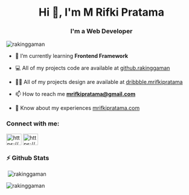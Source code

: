 <h1 align="center">Hi 👋, I'm M Rifki Pratama</h1>
<h3 align="center">I'm a Web Developer</h3>

<p align="left"> <img src="https://komarev.com/ghpvc/?username=rakinggaman&label=Profile%20views&color=0e75b6&style=flat" alt="rakinggaman" /> </p>

- 🌱 I’m currently learning **Frontend Framework**

- 💻 All of my projects code are available at [github.rakinggaman](https://github.com/rakinggaman) 

- 👨‍💻 All of my projects design are available at [dribbble.mrifkipratama](https://dribbble.com/mrifkipratama) 

- 📫 How to reach me **mrifkipratama@gmail.com**

- 📄 Know about my experiences [mrifkipratama.com](https://www.mrifkipratama.com/)

<h3 align="left">Connect with me:</h3>
<p align="left">
<a href="https://linkedin.com/in/https://www.linkedin.com/in/muhammad-rifki-p-1275a3132/" target="blank"><img align="center" src="https://raw.githubusercontent.com/rahuldkjain/github-profile-readme-generator/master/src/images/icons/Social/linked-in-alt.svg" alt="https://www.linkedin.com/in/muhammad-rifki-p-1275a3132/" height="30" width="40" /></a>
<a href="https://instagram.com/https://www.instagram.com/mrifkipratama_/" target="blank"><img align="center" src="https://raw.githubusercontent.com/rahuldkjain/github-profile-readme-generator/master/src/images/icons/Social/instagram.svg" alt="https://www.instagram.com/mrifkipratama_/" height="30" width="40" /></a>
</p>
<!-- 
<h3 align="left">Languages & Framework:</h3>
<p align="left"> <a href="https://www.w3.org/html/" target="_blank" rel="noreferrer"> <img src="https://raw.githubusercontent.com/devicons/devicon/master/icons/html5/html5-original-wordmark.svg" alt="html5" width="40" height="40"/> </a> <a href="https://www.w3schools.com/css/" target="_blank" rel="noreferrer"> <img src="https://raw.githubusercontent.com/devicons/devicon/master/icons/css3/css3-original-wordmark.svg" alt="css3" width="40" height="40"/> </a>  <a href="https://developer.mozilla.org/en-US/docs/Web/JavaScript" target="_blank" rel="noreferrer"> <img src="https://raw.githubusercontent.com/devicons/devicon/master/icons/javascript/javascript-original.svg" alt="javascript" width="40" height="40"/> </a> <a href="https://getbootstrap.com" target="_blank" rel="noreferrer"> <img src="https://raw.githubusercontent.com/devicons/devicon/master/icons/bootstrap/bootstrap-plain-wordmark.svg" alt="bootstrap" width="40" height="40"/> </a> <a href="https://www.php.net" target="_blank" rel="noreferrer"> <img src="https://raw.githubusercontent.com/devicons/devicon/master/icons/php/php-original.svg" alt="php" width="40" height="40"/> </a>  <a href="https://vuejs.org/" target="_blank" rel="noreferrer"> <img src="https://raw.githubusercontent.com/devicons/devicon/master/icons/vuejs/vuejs-original-wordmark.svg" alt="vuejs" width="40" height="40"/> </a>  <a href="https://reactjs.org/" target="_blank" rel="noreferrer"> <img src="https://raw.githubusercontent.com/devicons/devicon/master/icons/react/react-original-wordmark.svg" alt="react" width="40" height="40"/> </a>   </p>

<h3 align="left">Database:</h3>
<p> <a href="https://www.mongodb.com/" target="_blank" rel="noreferrer"> <img src="https://raw.githubusercontent.com/devicons/devicon/master/icons/mongodb/mongodb-original-wordmark.svg" alt="mongodb" width="40" height="40"/> </a> <a href="https://www.mysql.com/" target="_blank" rel="noreferrer"> <img src="https://raw.githubusercontent.com/devicons/devicon/master/icons/mysql/mysql-original-wordmark.svg" alt="mysql" width="40" height="40"/> </a> </p>

<h3 align="left">Design Tools:</h3>
 <p> <a href="https://www.figma.com/" target="_blank" rel="noreferrer"> <img src="https://www.vectorlogo.zone/logos/figma/figma-icon.svg" alt="figma" width="40" height="40"/> </a> <a href="https://www.photoshop.com/en" target="_blank" rel="noreferrer"> <img src="https://raw.githubusercontent.com/devicons/devicon/master/icons/photoshop/photoshop-line.svg" alt="photoshop" width="40" height="40"/> </a> <a href="https://www.adobe.com/products/xd.html" target="_blank" rel="noreferrer"> <img src="https://cdn.worldvectorlogo.com/logos/adobe-xd.svg" alt="xd" width="40" height="40"/> </a>   <a href="https://www.adobe.com/in/products/illustrator.html" target="_blank" rel="noreferrer"> <img src="https://www.vectorlogo.zone/logos/adobe_illustrator/adobe_illustrator-icon.svg" alt="illustrator" width="40" height="40"/> </a></p>
 -->
<h3 align="left">⚡ Github Stats </h3>
<p>&nbsp;<img align="center" src="https://github-readme-stats.vercel.app/api?username=rakinggaman&show_icons=true&locale=en" alt="rakinggaman" /></p>
<p><img align="left" src="https://github-readme-stats.vercel.app/api/top-langs?username=rakinggaman&show_icons=true&locale=en&layout=compact" alt="rakinggaman" /></p>


